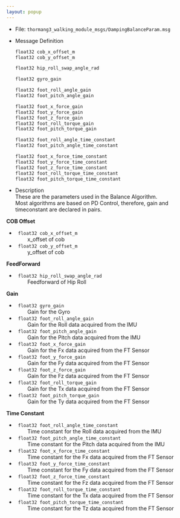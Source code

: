 ```yaml
---
layout: popup
---
```


- File: `thormang3_walking_module_msgs/DampingBalanceParam.msg`

- Message Definition

  ```c
  float32 cob_x_offset_m
  float32 cob_y_offset_m

  float32 hip_roll_swap_angle_rad

  float32 gyro_gain

  float32 foot_roll_angle_gain
  float32 foot_pitch_angle_gain

  float32 foot_x_force_gain
  float32 foot_y_force_gain
  float32 foot_z_force_gain
  float32 foot_roll_torque_gain
  float32 foot_pitch_torque_gain

  float32 foot_roll_angle_time_constant
  float32 foot_pitch_angle_time_constant

  float32 foot_x_force_time_constant
  float32 foot_y_force_time_constant
  float32 foot_z_force_time_constant
  float32 foot_roll_torque_time_constant
  float32 foot_pitch_torque_time_constant
  ```

- Description  
These are the parameters used in the Balance Algorithm.  
Most algorithms are based on PD Control, therefore, gain and timeconstant are declared in pairs.  

**COB Offset**  
* ` float32 cob_x_offset_m`  
&emsp;&emsp; x_offset of cob
* ` float32 cob_y_offset_m`  
&emsp;&emsp; y_offset of cob


**FeedForward**  
* ` float32 hip_roll_swap_angle_rad`  
&emsp;&emsp; Feedforward of Hip Roll



**Gain**  
* ` float32 gyro_gain`  
&emsp;&emsp; Gain for the Gyro
* ` float32 foot_roll_angle_gain`  
&emsp;&emsp; Gain for the Roll data acquired from the IMU
* ` float32 foot_pitch_angle_gain`  
&emsp;&emsp; Gain for the Pitch data acquired from the IMU
* ` float32 foot_x_force_gain`  
&emsp;&emsp; Gain for the Fx data acquired from the FT Sensor
* ` float32 foot_y_force_gain`  
&emsp;&emsp; Gain for the Fy data acquired from the FT Sensor
* ` float32 foot_z_force_gain`  
&emsp;&emsp; Gain for the Fz data acquired from the FT Sensor
* ` float32 foot_roll_torque_gain`  
&emsp;&emsp; Gain for the Tx data acquired from the FT Sensor
* ` float32 foot_pitch_torque_gain`  
&emsp;&emsp; Gain for the Ty data acquired from the FT Sensor



**Time Constant**  
* ` float32 foot_roll_angle_time_constant`  
&emsp;&emsp; Time constant for the Roll data acquired from the IMU
* ` float32 foot_pitch_angle_time_constant`  
&emsp;&emsp; Time constant for the Pitch data acquired from the IMU
* ` float32 foot_x_force_time_constant`  
&emsp;&emsp; Time constant for the Fx data acquired from the FT Sensor
* ` float32 foot_y_force_time_constant`  
&emsp;&emsp; Time constant for the Fy data acquired from the FT Sensor
* ` float32 foot_z_force_time_constant`  
&emsp;&emsp; Time constant for the Fz data acquired from the FT Sensor
* ` float32 foot_roll_torque_time_constant`  
&emsp;&emsp; Time constant for the Tx data acquired from the FT Sensor
* ` float32 foot_pitch_torque_time_constant`  
&emsp;&emsp; Time constant for the Tz data acquired from the FT Sensor
